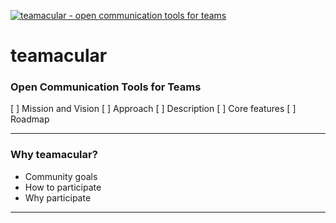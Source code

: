 [![teamacular - open communication tools for teams](https://raw.github.com/kimlercorey/teamacular/master/temacular.png)](#description)


teamacular
==========
### Open Communication Tools for Teams

[ ] Mission and Vision
[ ] Approach
[ ] Description
[ ] Core features
[ ] Roadmap





---
### Why teamacular?

* Community goals
* How to participate 
* Why participate

---

